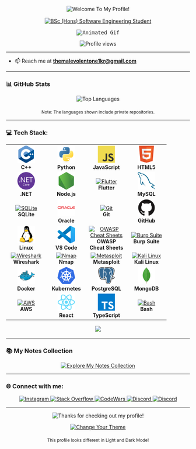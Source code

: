 <!-- Welcome Section -->
<p align="center">
  <picture>
    <!-- Dark Mode -->
    <source media="(prefers-color-scheme: dark)" 
      srcset="https://readme-typing-svg.demolab.com?font=Consolas&amp;weight=100&amp;size=30&amp;pause=1000&amp;color=56FF5A&amp;center=true&amp;vCenter=true&amp;repeat=false&amp;width=435&amp;lines=Welcome+To+My+Profile!">
    <!-- Light Mode -->
    <source media="(prefers-color-scheme: light)" 
      srcset="https://readme-typing-svg.demolab.com?font=Consolas&amp;weight=100&amp;size=30&amp;pause=1000&amp;color=007BFF&amp;center=true&amp;vCenter=true&amp;repeat=false&amp;width=435&amp;lines=Welcome+To+My+Profile!">
    <!-- Fallback -->
    <img src="https://readme-typing-svg.demolab.com?font=Consolas&amp;weight=100&amp;size=30&amp;pause=1000&amp;color=007BFF&amp;center=true&amp;vCenter=true&amp;repeat=false&amp;width=435&amp;lines=Welcome+To+My+Profile!" alt="Welcome To My Profile!">
  </picture>
</p>

<!-- Profile Description -->
<p align="center">
  <a href="#"><picture>
    <source media="(prefers-color-scheme: dark)" srcset="https://placehold.co/450x40/transparent/56FF5A?font=source-sans-pro&text=BSc%20(Hons)%20Software%20Engineering%20Student">
    <source media="(prefers-color-scheme: light)" srcset="https://placehold.co/500x75/transparent/007BFF?font=source-sans-pro&text=BSc%20(Hons)%20Software%20Engineering%20Student">
    <img src="https://placehold.co/500x75/transparent/007BFF?font=source-sans-pro&text=BSc%20(Hons)%20Software%20Engineering%20Student" alt="BSc (Hons) Software Engineering Student" align="center">
  </picture></a>
</p>

<!-- Animated Gif Section -->
<p align="center">
  <kbd>
    <picture>
      <!-- Dark Mode Gif -->
      <source media="(prefers-color-scheme: dark)" srcset="https://i.giphy.com/PTBVMsYIOB0SBP4MVe.webp" width="250">
      <!-- Light Mode Gif -->
      <source media="(prefers-color-scheme: light)" srcset="https://media0.giphy.com/media/v1.Y2lkPTc5MGI3NjExcWhyYTFpejd0Zm9sbDZxZWNnaWllbmViN2c4OWZzdmRuYTN6ZW1wYiZlcD12MV9pbnRlcm5hbF9naWZfYnlfaWQmY3Q9Zw/scZPhLqaVOM1qG4lT9/giphy.webp" width="250">
      <img src="https://media0.giphy.com/media/v1.Y2lkPTc5MGI3NjExcWhyYTFpejd0Zm9sbDZxZWNnaWllbmViN2c4OWZzdmRuYTN6ZW1wYiZlcD12MV9pbnRlcm5hbF9naWZfYnlfaWQmY3Q9Zw/scZPhLqaVOM1qG4lT9/giphy.webp" alt="Animated Gif">
    </picture>
  </kbd>
</p>

<!-- Profile View Counter -->
<p align="center">
  <picture>
    <!-- Dark Mode -->
    <source media="(prefers-color-scheme: dark)" srcset="https://komarev.com/ghpvc/?username=themalevolentone1&amp;label=Profile%20views&amp;color=56FF5A&amp;style=flat">
    <!-- Light Mode -->
    <source media="(prefers-color-scheme: light)" srcset="https://komarev.com/ghpvc/?username=themalevolentone1&amp;label=Profile%20views&amp;color=007BFF&amp;style=flat">
    <img src="https://komarev.com/ghpvc/?username=themalevolentone1&amp;label=Profile%20views&amp;color=007BFF&amp;style=flat" alt="Profile views">
  </picture>
</p>

---

<!-- Contact Information -->
- 📫 Reach me at **[themalevolentone1kr@gmail.com](mailto:themalevolentone1kr@gmail.com)**

---

<!-- GitHub Statistics -->
### 📊 GitHub Stats
<p align="center">
  <picture>
    <!-- Dark Mode Stats -->
    <source media="(prefers-color-scheme: dark)" 
      srcset="https://github-readme-stats-git-main-themalevolentone1s-projects.vercel.app/api/top-langs/?username=TheMalevolentOne1&amp;layout=donut&amp;show_icons=true&amp;theme=github_dark&amp;hide_border=true&amp;bg_color=20232a&amp;icon_color=58A6FF&amp;text_color=fff&amp;title_color=58A6FF&amp;count_private=true">
    <!-- Light Mode Stats -->
    <source media="(prefers-color-scheme: light)" 
      srcset="https://github-readme-stats-git-main-themalevolentone1s-projects.vercel.app/api/top-langs/?username=TheMalevolentOne1&amp;layout=donut&amp;show_icons=true&amp;theme=github_light&amp;hide_border=true&amp;bg_color=ffffff&amp;icon_color=0366d6&amp;text_color=000000&amp;title_color=0366d6&amp;count_private=true">
    <img src="https://github-readme-stats-git-main-themalevolentone1s-projects.vercel.app/api/top-langs/?username=TheMalevolentOne1&amp;layout=donut&amp;show_icons=true&amp;theme=github_dark&amp;hide_border=true&amp;bg_color=20232a&amp;icon_color=58A6FF&amp;text_color=fff&amp;title_color=58A6FF&amp;count_private=true" alt="Top Languages">
  </picture>
  <p align="center"><sub>Note: The languages shown include private repositories.</sub></p>
</p>

---

<!-- Tech Stack Section -->
### 💻 Tech Stack:
<table align="center"> 
  <tr> 
    <td align="center" width="96"> 
      <a href="https://isocpp.org/" target="_blank"> 
        <img src="https://raw.githubusercontent.com/devicons/devicon/master/icons/cplusplus/cplusplus-original.svg" width="48" height="48" alt="C++"> 
      </a> 
      <br>
      <b>C++</b> 
    </td> 
    <td align="center" width="96"> 
      <a href="https://www.python.org/doc/" target="_blank"> 
        <img src="https://raw.githubusercontent.com/devicons/devicon/master/icons/python/python-original.svg" width="48" height="48" alt="Python"> 
      </a> 
      <br>
      <b>Python</b>
    </td> 
    <td align="center" width="96"> 
      <a href="https://developer.mozilla.org/en-US/docs/Web/JavaScript" target="_blank"> 
        <img src="https://raw.githubusercontent.com/devicons/devicon/master/icons/javascript/javascript-original.svg" width="48" height="48" alt="JavaScript"> 
      </a> 
      <br>
      <b>JavaScript</b> 
    </td> 
    <td align="center" width="96"> 
      <a href="https://developer.mozilla.org/en-US/docs/Web/HTML" target="_blank"> 
        <img src="https://raw.githubusercontent.com/devicons/devicon/master/icons/html5/html5-original.svg" width="48" height="48" alt="HTML5"> 
      </a> 
      <br>
      <b>HTML5</b>
    </td>
  </tr>
  <tr>
    <td align="center" width="96">
      <a href="https://dotnet.microsoft.com/learn/dotnet/what-is-dotnet" target="_blank">
        <img src="https://raw.githubusercontent.com/devicons/devicon/master/icons/dotnetcore/dotnetcore-original.svg" width="48" height="48" alt=".NET">
      </a> 
      <br>
      <b>.NET</b>
    </td>
    <td align="center" width="96"> 
      <a href="https://nodejs.org/en/docs/" target="_blank">
        <img src="https://raw.githubusercontent.com/devicons/devicon/master/icons/nodejs/nodejs-original.svg" width="48" height="48" alt="Node.js"> 
      </a> 
      <br>
      <b>Node.js</b>
    </td>
    <td align="center" width="96"> 
      <a href="https://docs.flutter.dev/" target="_blank">
        <img src="https://www.vectorlogo.zone/logos/flutterio/flutterio-icon.svg" width="48" height="48" alt="Flutter">
      </a> 
      <br>
      <b>Flutter</b>
    </td>
    <td align="center" width="96"> 
      <a href="https://dev.mysql.com/doc/" target="_blank">
        <img src="https://raw.githubusercontent.com/devicons/devicon/master/icons/mysql/mysql-original.svg" width="48" height="48" alt="MySQL">
      </a>
      <br>
      <b>MySQL</b>
    </td>
  </tr>
  <tr>
    <td align="center" width="96">
      <a href="https://www.sqlite.org/docs.html" target="_blank">
        <img src="https://www.vectorlogo.zone/logos/sqlite/sqlite-icon.svg" width="48" height="48" alt="SQLite">
      </a>
      <br>
      <b>SQLite</b>
    </td>
    <td align="center" width="96"> 
      <a href="https://docs.oracle.com/en/" target="_blank">
        <img src="https://raw.githubusercontent.com/devicons/devicon/master/icons/oracle/oracle-original.svg" width="48" height="48" alt="Oracle"> 
      </a>
      <br>
      <b>Oracle</b>
    </td>
    <td align="center" width="96">
      <a href="https://git-scm.com/doc" target="_blank">
        <img src="https://www.vectorlogo.zone/logos/git-scm/git-scm-icon.svg" width="48" height="48" alt="Git"> 
      </a>
      <br>
      <b>Git</b>
    </td>
    <td align="center" width="96">
      <a href="https://docs.github.com/en" target="_blank">
        <img src="https://raw.githubusercontent.com/devicons/devicon/master/icons/github/github-original.svg" width="48" height="48" alt="GitHub">
      </a>
      <br>
      <b>GitHub</b>
    </td>
  </tr>
  <tr>
    <td align="center" width="96">
      <a href="https://www.kernel.org/doc/html/latest/" target="_blank">
        <img src="https://raw.githubusercontent.com/devicons/devicon/master/icons/linux/linux-original.svg" width="48" height="48" alt="Linux">
      </a>
      <br>
      <b>Linux</b>
    </td>
    <td align="center" width="96"> 
      <a href="https://code.visualstudio.com/docs" target="_blank">
        <img src="https://raw.githubusercontent.com/devicons/devicon/master/icons/vscode/vscode-original.svg" width="48" height="48" alt="VS Code">
      </a>
      <br>
      <b>VS Code</b>
    </td>
    <td align="center" width="96">
      <a href="https://cheatsheetseries.owasp.org/" target="_blank">
        <img src="https://owasp.org/www--site-theme/favicon.ico" width="48" height="48" alt="OWASP Cheat Sheets">
      </a>
      <br>
      <b>OWASP Cheat Sheets</b>
    </td>
    <td align="center" width="96">
      <a href="https://portswigger.net/burp/documentation" target="_blank">
        <img src="https://portswigger.net/favicon.ico" width="48" height="48" alt="Burp Suite">
      </a>
      <br>
      <b>Burp Suite</b>
    </td>
  </tr>
  <tr>
    <td align="center" width="96">
      <a href="https://www.wireshark.org/docs/" target="_blank">
        <img src="https://www.vectorlogo.zone/logos/wireshark/wireshark-icon.svg" width="48" height="48" alt="Wireshark">
      </a>
      <br>
      <b>Wireshark</b>
    </td>
    <td align="center" width="96">
      <a href="https://nmap.org/book/man.html" target="_blank">
        <img src="https://nmap.org/images/nmap-logo-64px.png" width="48" height="48" alt="Nmap">
      </a>
      <br>
      <b>Nmap</b>
    </td>
    <td align="center" width="96">
      <a href="https://www.metasploit.com/" target="_blank">
        <img src="https://www.metasploit.com/includes/images/favicon.ico" width="48" height="48" alt="Metasploit">
      </a>
      <br>
      <b>Metasploit</b>
    </td>
    <td align="center" width="96">
      <a href="https://www.kali.org/docs/" target="_blank">
        <img src="https://www.kali.org/images/favicon.ico" width="48" height="48" alt="Kali Linux">
      </a>
      <br>
      <b>Kali Linux</b>
    </td>
  </tr>
  <tr>
    <td align="center" width="96">
      <a href="https://docs.docker.com/" target="_blank">
        <img src="https://raw.githubusercontent.com/devicons/devicon/master/icons/docker/docker-original.svg" width="48" height="48" alt="Docker">
      </a>
      <br>
      <b>Docker</b>
    </td>
    <td align="center" width="96">
      <a href="https://kubernetes.io/docs/" target="_blank">
        <img src="https://raw.githubusercontent.com/devicons/devicon/master/icons/kubernetes/kubernetes-plain.svg" width="48" height="48" alt="Kubernetes">
      </a>
      <br>
      <b>Kubernetes</b>
    </td>
    <td align="center" width="96">
      <a href="https://www.postgresql.org/docs/" target="_blank">
        <img src="https://raw.githubusercontent.com/devicons/devicon/master/icons/postgresql/postgresql-original.svg" width="48" height="48" alt="PostgreSQL">
      </a>
      <br>
      <b>PostgreSQL</b>
    </td>
    <td align="center" width="96">
      <a href="https://www.mongodb.com/docs/" target="_blank">
        <img src="https://raw.githubusercontent.com/devicons/devicon/master/icons/mongodb/mongodb-original.svg" width="48" height="48" alt="MongoDB">
      </a>
      <br>
      <b>MongoDB</b>
    </td>
  </tr>
  <tr>
    <td align="center" width="96">
      <a href="https://docs.aws.amazon.com/" target="_blank">
        <img src="https://logos-world.net/wp-content/uploads/2021/08/Amazon-Web-Services-AWS-Emblem.png" width="48" height="48" alt="AWS">
      </a>
      <br>
      <b>AWS</b>
    </td>
    <td align="center" width="96">
      <a href="https://react.dev/" target="_blank">
        <img src="https://raw.githubusercontent.com/devicons/devicon/master/icons/react/react-original.svg" width="48" height="48" alt="React">
      </a>
      <br>
      <b>React</b>
    </td>
    <td align="center" width="96">
      <a href="https://www.typescriptlang.org/docs/" target="_blank">
        <img src="https://raw.githubusercontent.com/devicons/devicon/master/icons/typescript/typescript-original.svg" width="48" height="48" alt="TypeScript">
      </a>
      <br>
      <b>TypeScript</b>
    </td>
    <td align="center" width="96">
      <a href="https://www.gnu.org/software/bash/manual/" target="_blank">
        <img src="https://www.vectorlogo.zone/logos/gnu_bash/gnu_bash-icon.svg" width="48" height="48" alt="Bash">
      </a>
      <br>
      <b>Bash</b>
    </td>
  </tr>
</table>
<p align="center">
  <sub>
    <picture>
      <!-- Dark Mode -->
      <source media="(prefers-color-scheme: dark)" 
        srcset="https://img.shields.io/badge/Documentation_Links-56FF5A?style=flat">
      <!-- Light Mode -->
      <source media="(prefers-color-scheme: light)" 
        srcset="https://img.shields.io/badge/Documentation_Links-007BFF?style=flat">
      <!-- Fallback -->
      <img src="https://img.shields.io/badge/Documentation_Links-007BFF?style=flat">
    </picture>
  </sub>
</p>

---

<!-- My Notes Collection Website -->
### 📚 My Notes Collection
<p align="center">
  <a href="https://themalevolentone1.github.io/My-Notes-Collection" target="_blank">
    <picture>
      <source media="(prefers-color-scheme: dark)" srcset="https://img.shields.io/badge/Explore%20My%20Notes%20Collection-1C2526?style=for-the-badge&logo=mdnwebdocs&logoColor=4CAF50">
      <source media="(prefers-color-scheme: light)" srcset="https://img.shields.io/badge/Explore%20My%20Notes%20Collection-1C2526?style=for-the-badge&logo=mdnwebdocs&logoColor=0288D1">
      <img src="https://img.shields.io/badge/Explore%20My%20Notes%20Collection-1C2526?style=for-the-badge&logo=mdnwebdocs&logoColor=0288D1" alt="Explore My Notes Collection" height="35">
    </picture>
  </a>
</p>

---

<!-- Social Connections -->
### 🌐 Connect with me:
<p align="center">
  <a href="https://www.instagram.com/KCR_250904" target="_blank" rel="noopener noreferrer">
    <picture>
      <!-- Dark Mode -->
      <source media="(prefers-color-scheme: dark)" srcset="https://img.shields.io/badge/Instagram-0A0A0A?style=for-the-badge&amp;logo=instagram&amp;logoColor=56FF5A">
      <!-- Light Mode -->
      <source media="(prefers-color-scheme: light)" srcset="https://img.shields.io/badge/Instagram-0A0A0A?style=for-the-badge&amp;logo=instagram&amp;logoColor=007BFF">
      <img src="https://img.shields.io/badge/Instagram-0A0A0A?style=for-the-badge&amp;logo=instagram&amp;logoColor=007BFF" alt="Instagram" height="30" width="120">
    </picture>
  </a>

  <a href="https://stackoverflow.com/users/17998613/the-malevolent-one" target="_blank" rel="noopener noreferrer">
    <picture>
      <!-- Dark Mode -->
      <source media="(prefers-color-scheme: dark)" srcset="https://img.shields.io/badge/Stack_Overflow-0A0A0A?style=for-the-badge&amp;logo=stackoverflow&amp;logoColor=56FF5A">
      <!-- Light Mode -->
      <source media="(prefers-color-scheme: light)" srcset="https://img.shields.io/badge/Stack_Overflow-0A0A0A?style=for-the-badge&amp;logo=stackoverflow&amp;logoColor=007BFF">
      <img src="https://img.shields.io/badge/Stack_Overflow-0A0A0A?style=for-the-badge&amp;logo=stackoverflow&amp;logoColor=007BFF" alt="Stack Overflow" height="30" width="120">
    </picture>
  </a>

  <a href="https://www.codewars.com/users/The%20Malevolent%20One" target="_blank" rel="noopener noreferrer">
    <picture>
      <!-- Dark Mode -->
      <source media="(prefers-color-scheme: dark)" srcset="https://img.shields.io/badge/CodeWars-0A0A0A?style=for-the-badge&amp;logo=codewars&amp;logoColor=56FF5A">
      <!-- Light Mode -->
      <source media="(prefers-color-scheme: light)" srcset="https://img.shields.io/badge/CodeWars-0A0A0A?style=for-the-badge&amp;logo=codewars&amp;logoColor=007BFF">
      <img src="https://img.shields.io/badge/CodeWars-0A0A0A?style=for-the-badge&amp;logo=codewars&amp;logoColor=007BFF" alt="CodeWars" height="30" width="120">
    </picture>
  </a>

  <a href="https://discord.com/users/TheMalevolentOne1" target="_blank" rel="noopener noreferrer">
    <picture>
      <!-- Dark Mode -->
      <source media="(prefers-color-scheme: dark)" srcset="https://img.shields.io/badge/Discord-0A0A0A?style=for-the-badge&amp;logo=discord&amp;logoColor=56FF5A">
      <!-- Light Mode -->
      <source media="(prefers-color-scheme: light)" srcset="https://img.shields.io/badge/Discord-0A0A0A?style=for-the-badge&amp;logo=discord&amp;logoColor=007BFF">
      <img src="https://img.shields.io/badge/Discord-0A0A0A?style=for-the-badge&amp;logo=discord&amp;logoColor=007BFF" alt="Discord" height="30" width="120">
    </picture>
  </a>

  <a href="https://www.hackerrank.com/profile/TheMalevolent1" target="_blank" rel="noopener noreferrer">
    <picture>
      <!-- Dark Mode -->
      <source media="(prefers-color-scheme: dark)" srcset="https://img.shields.io/badge/HackerRank-0A0A0A?style=for-the-badge&amp;logo=hackerrank&amp;logoColor=56FF5A">
      <!-- Light Mode -->
      <source media="(prefers-color-scheme: light)" srcset="https://img.shields.io/badge/HackerRank-0A0A0A?style=for-the-badge&amp;logo=hackerrank&amp;logoColor=007BFF">
      <img src="https://img.shields.io/badge/HackerRank-0A0A0A?style=for-the-badge&amp;logo=hackerrank&amp;logoColor=007BFF" alt="Discord" height="30" width="120">
    </picture>
  </a>
</p>

---

<!-- Closing Section -->
<p align="center">
  <picture>
    <!-- Dark Mode -->
    <source media="(prefers-color-scheme: dark)" 
      srcset="https://readme-typing-svg.demolab.com?font=Consolas&amp;weight=100&amp;size=15&amp;pause=1000&amp;color=56FF5A&amp;center=true&amp;vCenter=true&amp;repeat=false&amp;width=435&amp;lines=Thanks+for+checking+out+my+profile!">
    <!-- Light Mode -->
    <source media="(prefers-color-scheme: light)" 
      srcset="https://readme-typing-svg.demolab.com?font=Consolas&amp;weight=100&amp;size=15&amp;pause=1000&amp;color=007BFF&amp;center=true&amp;vCenter=true&amp;repeat=false&amp;width=435&amp;lines=Thanks+for+checking+out+my+profile!">
    <!-- Fallback -->
    <img src="https://readme-typing-svg.demolab.com?font=Consolas&amp;weight=100&amp;size=15&amp;pause=1000&amp;color=007BFF&amp;center=true&amp;vCenter=true&amp;repeat=false&amp;width=435&amp;lines=Thanks+for+checking+out+my+profile!" alt="Thanks for checking out my profile!">
  </picture>
</p>

<p align="center">
  <a href="https://github.com/settings/appearance" target="_blank" rel="noopener noreferrer">
    <picture>
      <!-- Dark Mode -->
      <source media="(prefers-color-scheme: dark)" srcset="https://img.shields.io/badge/Change%20Your%20Theme-%230A0A0A?style=for-the-badge&amp;logo=github&amp;logoColor=56FF5A">
      <!-- Light Mode -->
      <source media="(prefers-color-scheme: light)" srcset="https://img.shields.io/badge/Change%20Your%20Theme-%230A0A0A?style=for-the-badge&amp;logo=github&amp;logoColor=007BFF">
      <img src="https://img.shields.io/badge/Adaptive%20Profile-%230A0A0A?style=for-the-badge&amp;logo=github&amp;logoColor=007BFF" alt="Change Your Theme" height="30" width="150">
    </picture>
  </a>
</p>

<p align="center"><sub>This profile looks different in Light and Dark Mode!</sub></p>
